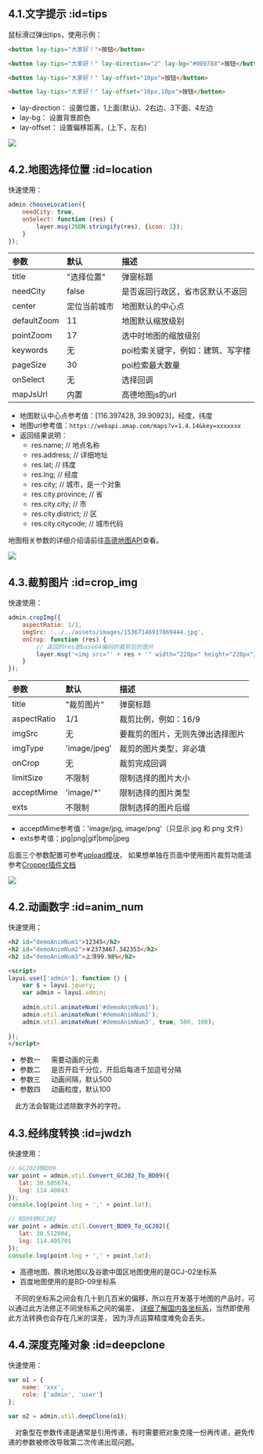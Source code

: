## 4.1.文字提示  :id=tips
鼠标滑过弹出tips，使用示例：
```html
<button lay-tips="大家好！">按钮</button>

<button lay-tips="大家好！" lay-direction="2" lay-bg="#009788">按钮</button>

<button lay-tips="大家好！" lay-offset="10px">按钮</button>

<button lay-tips="大家好！" lay-offset="10px,10px">按钮</button>
```

- lay-direction： 设置位置，1上面(默认)、2右边、3下面、4左边
- lay-bg： 设置背景颜色
- lay-offset： 设置偏移距离，(上下，左右)

![](https://s2.ax1x.com/2019/07/11/Z2BGmd.png)


## 4.2.地图选择位置  :id=location
快速使用：
```javascript
admin.chooseLocation({
    needCity: true,
    onSelect: function (res) {
        layer.msg(JSON.stringify(res), {icon: 1});
    }
});
```

参数 | 默认 | 描述
:---|:--- | :---
title | "选择位置" | 弹窗标题 
needCity | false | 是否返回行政区，省市区默认不返回
center | 定位当前城市 | 地图默认的中心点
defaultZoom | 11 | 地图默认缩放级别
pointZoom | 17 | 选中时地图的缩放级别
keywords | 无 | poi检索关键字，例如：建筑、写字楼
pageSize | 30 | poi检索最大数量
onSelect | 无 | 选择回调
mapJsUrl | 内置 | 高德地图js的url

- 地图默认中心点参考值：[116.397428, 39.90923]，经度，纬度
- 地图url参考值：`https://webapi.amap.com/maps?v=1.4.14&key=xxxxxxx`
- 返回结果说明：
    - res.name;  // 地点名称
    - res.address;  // 详细地址
    - res.lat;  // 纬度
    - res.lng;  // 经度
    - res.city; // 城市，是一个对象
    - res.city.province;  // 省
    - res.city.city;  // 市
    - res.city.district;  // 区
    - res.city.citycode;  // 城市代码

地图相关参数的详细介绍请前往[高德地图API](https://lbs.amap.com/api/javascript-api/summary)查看。

![](https://s2.ax1x.com/2019/08/29/mL47En.png)


## 4.3.裁剪图片  :id=crop_img
快速使用：
```javascript
admin.cropImg({
    aspectRatio: 1/1,
    imgSrc: '../../assets/images/15367146917869444.jpg',
    onCrop: function (res) {
        // 返回的res是base64编码的裁剪后的图片
        layer.msg('<img src="' + res + '" width="220px" height="220px"/>');
    }
});
```

参数 | 默认 | 描述
:---|:--- | :---
title | "裁剪图片" | 弹窗标题 
aspectRatio | 1/1 | 裁剪比例，例如：16/9
imgSrc | 无 | 要裁剪的图片，无则先弹出选择图片
imgType | 'image/jpeg' | 裁剪的图片类型，非必填
onCrop | 无 | 裁剪完成回调
limitSize | 不限制 | 限制选择的图片大小
acceptMime | 'image/*' | 限制选择的图片类型
exts | 不限制 | 限制选择的图片后缀

- acceptMime参考值：'image/jpg, image/png'（只显示 jpg 和 png 文件）
- exts参考值：jpg|png|gif|bmp|jpeg

后面三个参数配置可参考[upload模块](https://www.layui.com/doc/modules/upload.html)，
如果想单独在页面中使用图片裁剪功能请参考[Cropper插件文档](http://fengyuanchen.github.io/cropper/)

![](https://s2.ax1x.com/2019/08/29/mL5AgO.png)


## 4.2.动画数字  :id=anim_num
快速使用：
```html
<h2 id="demoAnimNum1">12345</h2>
<h2 id="demoAnimNum2">￥2373467.342353</h2>
<h2 id="demoAnimNum3">上浮99.98%</h2>

<script>
layui.use(['admin'], function () {
    var $ = layui.jquery;
    var admin = layui.admin;
    
    admin.util.animateNum('#demoAnimNum1');
    admin.util.animateNum('#demoAnimNum2');
    admin.util.animateNum('#demoAnimNum3', true, 500, 100);
    
});
</script>
```

- 参数一 &emsp; 需要动画的元素
- 参数二 &emsp; 是否开启千分位，开启后每进千加逗号分隔
- 参数三 &emsp; 动画间隔，默认500
- 参数四 &emsp; 动画粒度，默认100

&emsp;此方法会智能过滤除数字外的字符。


## 4.3.经纬度转换  :id=jwdzh
快速使用：
```javascript
// GCJ02转BD09
var point = admin.util.Convert_GCJ02_To_BD09({
   lat: 30.505674, 
   lng: 114.40043
});
console.log(point.lng + ',' + point.lat);

// BD09转GCJ02
var point = admin.util.Convert_BD09_To_GCJ02({
   lat: 30.512004, 
   lng: 114.405701
});
console.log(point.lng + ',' + point.lat);
```

- 高德地图、腾讯地图以及谷歌中国区地图使用的是GCJ-02坐标系
- 百度地图使用的是BD-09坐标系

&emsp;不同的坐标系之间会有几十到几百米的偏移，所以在开发基于地图的产品时，可以通过此方法修正不同坐标系之间的偏差，
[详细了解国内各坐标系](https://blog.csdn.net/m0_37738114/article/details/80452485)，当然即使用此方法转换也会存在几米的误差，
因为浮点运算精度难免会丢失。


## 4.4.深度克隆对象  :id=deepclone
快速使用：
```javascript
var o1 = {
    name: 'xxx',
    role: ['admin', 'user']
};

var o2 = admin.util.deepClone(o1);
```
&emsp;对象型在参数传递是通常是引用传递，有时需要把对象克隆一份再传递，避免传递的参数被修改导致第二次传递出现问题。

